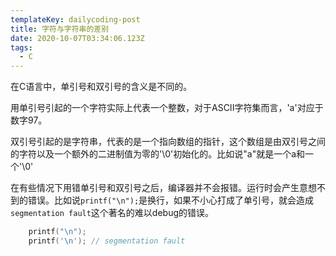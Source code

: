 ```yaml
---
templateKey: dailycoding-post
title: 字符与字符串的差别
date: 2020-10-07T03:34:06.123Z
tags:
  - C
---
```

在C语言中，单引号和双引号的含义是不同的。

用单引号引起的一个字符实际上代表一个整数，对于ASCII字符集而言，'a'对应于数字97。

双引号引起的是字符串，代表的是一个指向数组的指针，这个数组是由双引号之间的字符以及一个额外的二进制值为零的'\0'初始化的。比如说"a"就是一个a和一个'\0'

在有些情况下用错单引号和双引号之后，编译器并不会报错。运行时会产生意想不到的错误。比如说`printf("\n");`是换行，如果不小心打成了单引号，就会造成`segmentation fault`这个著名的难以debug的错误。

```c
    printf("\n");
    printf('\n'); // segmentation fault
```


